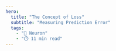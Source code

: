 ```yaml
---
hero:
  title: "The Concept of Loss"
  subtitle: "Measuring Prediction Error"
  tags:
    - "🧠 Neuron"
    - "⏱️ 11 min read"
---
```



